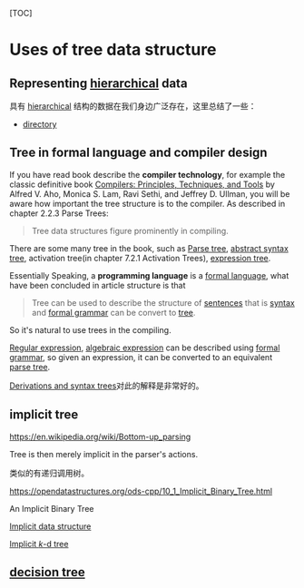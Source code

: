 [TOC]



# Uses of tree data structure

## Representing [hierarchical](https://en.wikipedia.org/wiki/Hierarchical) data

具有 [hierarchical](https://en.wikipedia.org/wiki/Hierarchical) 结构的数据在我们身边广泛存在，这里总结了一些：

- [directory](https://en.wikipedia.org/wiki/Directory_(computing))



## Tree in formal language and compiler design

If you have read book describe the **compiler technology**, for example the classic definitive book [Compilers: Principles, Techniques, and Tools](https://en.wikipedia.org/wiki/Compilers:_Principles,_Techniques,_and_Tools) by Alfred V. Aho, Monica S. Lam, Ravi Sethi, and Jeffrey D. Ullman, you will be aware how important the tree structure is to the compiler. As described in chapter 2.2.3 Parse Trees:

> Tree data structures figure prominently in compiling.

There are some many tree in the book, such as [Parse tree](https://en.wikipedia.org/wiki/Parse_tree), [abstract syntax tree](https://en.wikipedia.org/wiki/Abstract_syntax_tree), activation tree(in chapter 7.2.1 Activation Trees), [expression tree](https://en.wikipedia.org/wiki/Binary_expression_tree).

Essentially Speaking, a **programming language** is a [formal language](https://en.wikipedia.org/wiki/Formal_language), what have been concluded in article structure is that 

>  Tree can be used to describe the structure of [sentences](https://en.wikipedia.org/wiki/Sentence_(linguistics)) that is  [syntax](https://en.wikipedia.org/wiki/Syntax) and  [formal grammar](https://en.wikipedia.org/wiki/Formal_grammar) can be convert to [tree](https://en.wikipedia.org/wiki/Tree_(data_structure)).

So it's natural to use trees in the compiling.

[Regular expression](https://en.wikipedia.org/wiki/Regular_expression), [algebraic expression](https://en.wikipedia.org/wiki/Algebraic_expression) can be described using  [formal grammar](https://en.wikipedia.org/wiki/Formal_grammar), so given an expression, it can be converted to an equivalent  [parse tree](https://en.wikipedia.org/wiki/Parse_tree).



[Derivations and syntax trees](https://en.wikipedia.org/wiki/Context-free_grammar#Derivations_and_syntax_trees)对此的解释是非常好的。



## implicit  tree 

https://en.wikipedia.org/wiki/Bottom-up_parsing

Tree is then merely implicit in the parser's actions.

类似的有递归调用树。

https://opendatastructures.org/ods-cpp/10_1_Implicit_Binary_Tree.html

An Implicit Binary Tree



[Implicit data structure](https://en.wikipedia.org/wiki/Implicit_data_structure)





[Implicit *k*-d tree](https://en.wikipedia.org/wiki/Implicit_k-d_tree)



## [decision tree](https://en.wikipedia.org/wiki/Decision_tree)